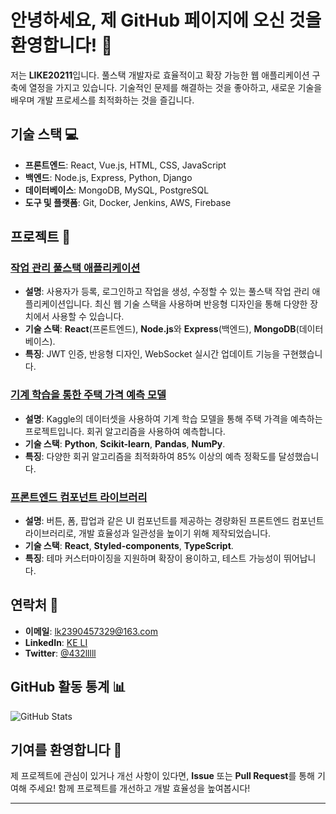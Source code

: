 # 안녕하세요, 제 GitHub 페이지에 오신 것을 환영합니다! 👋

저는 **LIKE20211**입니다. 풀스택 개발자로 효율적이고 확장 가능한 웹 애플리케이션 구축에 열정을 가지고 있습니다. 기술적인 문제를 해결하는 것을 좋아하고, 새로운 기술을 배우며 개발 프로세스를 최적화하는 것을 즐깁니다.

## 기술 스택 💻

- **프론트엔드**: React, Vue.js, HTML, CSS, JavaScript
- **백엔드**: Node.js, Express, Python, Django
- **데이터베이스**: MongoDB, MySQL, PostgreSQL
- **도구 및 플랫폼**: Git, Docker, Jenkins, AWS, Firebase

## 프로젝트 🚀

### [작업 관리 풀스택 애플리케이션](https://github.com/users/LIKE20211/projects/1/views/1?pane=issue&itemId=88111779&issue=LIKE20211%7Clike.github.io%7C1)
- **설명**: 사용자가 등록, 로그인하고 작업을 생성, 수정할 수 있는 풀스택 작업 관리 애플리케이션입니다. 최신 웹 기술 스택을 사용하며 반응형 디자인을 통해 다양한 장치에서 사용할 수 있습니다.
- **기술 스택**: **React**(프론트엔드), **Node.js**와 **Express**(백엔드), **MongoDB**(데이터베이스).
- **특징**: JWT 인증, 반응형 디자인, WebSocket 실시간 업데이트 기능을 구현했습니다.
  
### [기계 학습을 통한 주택 가격 예측 모델](https://github.com/users/LIKE20211/projects/1/views/1?pane=issue&itemId=88111882&issue=LIKE20211%7Clike.github.io%7C2)
- **설명**: Kaggle의 데이터셋을 사용하여 기계 학습 모델을 통해 주택 가격을 예측하는 프로젝트입니다. 회귀 알고리즘을 사용하여 예측합니다.
- **기술 스택**: **Python**, **Scikit-learn**, **Pandas**, **NumPy**.
- **특징**: 다양한 회귀 알고리즘을 최적화하여 85% 이상의 예측 정확도를 달성했습니다.

### [프론트엔드 컴포넌트 라이브러리](https://github.com/users/LIKE20211/projects/1/views/1?pane=issue&itemId=88111906&issue=LIKE20211%7Clike.github.io%7C3)
- **설명**: 버튼, 폼, 팝업과 같은 UI 컴포넌트를 제공하는 경량화된 프론트엔드 컴포넌트 라이브러리로, 개발 효율성과 일관성을 높이기 위해 제작되었습니다.
- **기술 스택**: **React**, **Styled-components**, **TypeScript**.
- **특징**: 테마 커스터마이징을 지원하며 확장이 용이하고, 테스트 가능성이 뛰어납니다.

## 연락처 📧

- **이메일**: [lk2390457329@163.com](mailto:lk2390457329@163.com)
- **LinkedIn**: [KE LI](https://www.linkedin.com/in/ke-li-3b4a34339/)
- **Twitter**: [@432lllll](https://x.com/432lllll)

## GitHub 활동 통계 📊

![GitHub Stats](https://github-readme-stats.vercel.app/api?username=LIKE20211&show_icons=true&count_private=true&hide=prs&theme=radical)

## 기여를 환영합니다 🤝

제 프로젝트에 관심이 있거나 개선 사항이 있다면, **Issue** 또는 **Pull Request**를 통해 기여해 주세요! 함께 프로젝트를 개선하고 개발 효율성을 높여봅시다!

---
